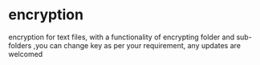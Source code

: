 # encryption
encryption for text files, with a functionality of encrypting folder and sub-folders  ,you can change key as per your requirement, any updates are welcomed
